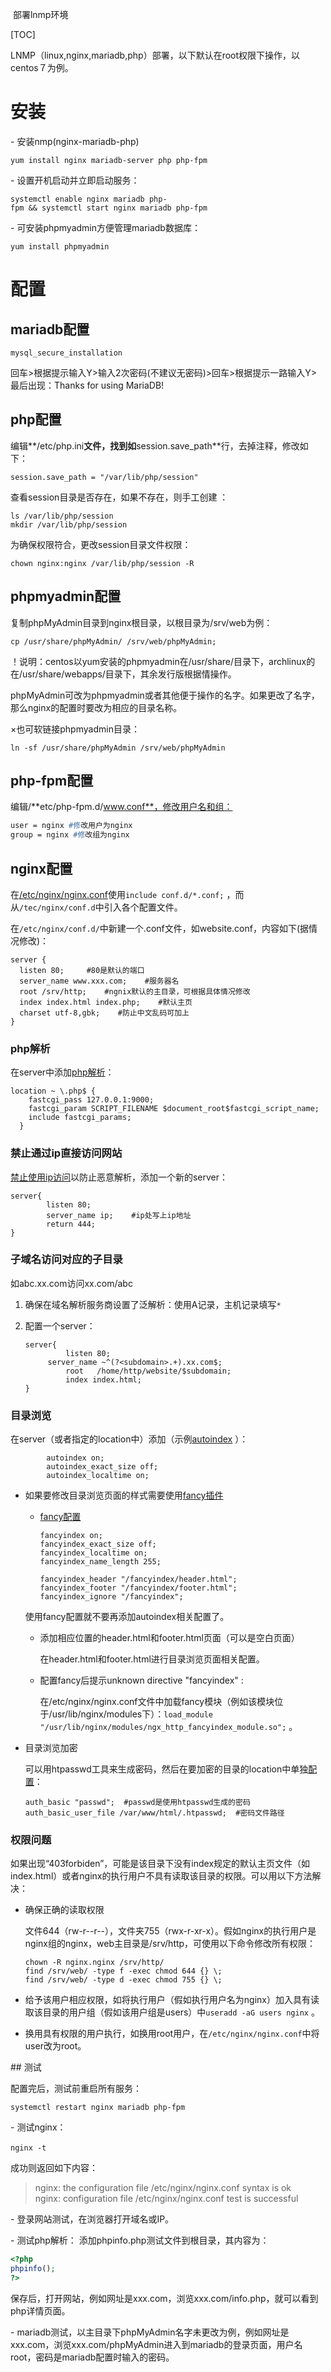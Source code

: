  部署lnmp环境

[TOC]

LNMP（linux,nginx,mariadb,php）部署，以下默认在root权限下操作，以centos７为例。

# 安装

- 安装nmp(nginx-mariadb-php)

`yum install nginx mariadb-server php php-fpm`

- 设置开机启动并立即启动服务：

`systemctl enable nginx mariadb php-fpm && systemctl start nginx mariadb php-fpm`

- 可安装phpmyadmin方便管理mariadb数据库：

`yum install phpmyadmin`

# 配置

## mariadb配置

`mysql_secure_installation`

回车>根据提示输入Y>输入2次密码(不建议无密码)>回车>根据提示一路输入Y>最后出现：Thanks for using MariaDB!

## php配置

编辑**/etc/php.ini**文件，找到如**session.save_path**行，去掉注释，修改如下：

`session.save_path = "/var/lib/php/session"`

查看session目录是否存在，如果不存在，则手工创建 ： 
```shell
ls /var/lib/php/session
mkdir /var/lib/php/session
```
为确保权限符合，更改session目录文件权限：

`chown nginx:nginx /var/lib/php/session -R`

## phpmyadmin配置

复制phpMyAdmin目录到nginx根目录，以根目录为/srv/web为例：

`cp /usr/share/phpMyAdmin/ /srv/web/phpMyAdmin;`

！说明：centos以yum安装的phpmyadmin在/usr/share/目录下，archlinux的在/usr/share/webapps/目录下，其余发行版根据情操作。

phpMyAdmin可改为phpmyadmin或者其他便于操作的名字。如果更改了名字，那么nginx的配置时要改为相应的目录名称。

×也可软链接phpmyadmin目录：

`ln -sf /usr/share/phpMyAdmin /srv/web/phpMyAdmin`

## php-fpm配置

编辑/**etc/php-fpm.d/www.conf**，修改用户名和组：
```p
user = nginx #修改用户为nginx
group = nginx #修改组为nginx
```

## nginx配置

在[/etc/nginx/nginx.conf](nginx/nginx.conf)使用`include conf.d/*.conf;` ，而从`/tec/nginx/conf.d`中引入各个配置文件。

在`/etc/nginx/conf.d/`中新建一个.conf文件，如website.conf，内容如下(据情况修改)：
```nginx
server {
  listen 80;     #80是默认的端口
  server_name www.xxx.com;    #服务器名
  root /srv/http;    #ngnix默认的主目录，可根据具体情况修改
  index index.html index.php;    #默认主页
  charset utf-8,gbk;    #防止中文乱码可加上
}
```

### php解析

在server中添加[php解析](nginx/backend-parse/php)：

```nginx
location ~ \.php$ {
    fastcgi_pass 127.0.0.1:9000;
    fastcgi_param SCRIPT_FILENAME $document_root$fastcgi_script_name;
    include fastcgi_params;
  }
```

### 禁止通过ip直接访问网站

[禁止使用ip访问](nginx/conf.d/donotvisitbyip.conf)以防止恶意解析，添加一个新的server：

```nginx
server{
        listen 80; 
        server_name ip;    #ip处写上ip地址
        return 444;
}
```

### 子域名访问对应的子目录

如abc.xx.com访问xx.com/abc

1. 确保在域名解析服务商设置了泛解析：使用A记录，主机记录填写`*`

2. 配置一个server：

   ```nginx
   server{
     		listen 80;
   		server_name ~^(?<subdomain>.+).xx.com$;
     		root   /home/http/website/$subdomain;
     		index index.html;
   }
   ```

### 目录浏览

在server（或者指定的location中）添加（示例[autoindex](nginx/indexview/autoindex) ）：

```nginx
        autoindex on;
        autoindex_exact_size off;
        autoindex_localtime on;
```

- 如果要修改目录浏览页面的样式需要使用[fancy插件](https://github.com/aperezdc/ngx-fancyindex)

  - [fancy配置](nginx/indexview/fancy)

    ```nginx
    fancyindex on;
    fancyindex_exact_size off;
    fancyindex_localtime on;
    fancyindex_name_length 255;

    fancyindex_header "/fancyindex/header.html";
    fancyindex_footer "/fancyindex/footer.html";
    fancyindex_ignore "/fancyindex";
    ```

  使用fancy配置就不要再添加autoindex相关配置了。

  - 添加相应位置的header.html和footer.html页面（可以是空白页面）

    在header.html和footer.html进行目录浏览页面相关配置。

  - 配置fancy后提示unknown directive "fancyindex" :

    在/etc/nginx/nginx.conf文件中加载fancy模块（例如该模块位于/usr/lib/nginx/modules下）：`load_module "/usr/lib/nginx/modules/ngx_http_fancyindex_module.so";` 。

- 目录浏览加密

  可以用htpasswd工具来生成密码，然后在要加密的目录的location中单独[配置](nginx/indexview/passlock)：

  ```nginx
  auth_basic "passwd";  #passwd是使用htpasswd生成的密码
  auth_basic_user_file /var/www/html/.htpasswd;  #密码文件路径
  ```


### 权限问题

如果出现“403forbiden”，可能是该目录下没有index规定的默认主页文件（如index.html）或者nginx的执行用户不具有读取该目录的权限。可以用以下方法解决：

- 确保正确的读取权限

  文件644（rw-r--r--），文件夹755（rwx-r-xr-x）。假如nginx的执行用户是nginx组的nginx，web主目录是/srv/http，可使用以下命令修改所有权限：

  ```shell
  chown -R nginx.nginx /srv/http/
  find /srv/web/ -type f -exec chmod 644 {} \;
  find /srv/web/ -type d -exec chmod 755 {} \;
  ```


- 给予该用户相应权限，如将执行用户（假如执行用户名为nginx）加入具有读取该目录的用户组（假如该用户组是users）中`useradd -aG users nginx` 。
- 换用具有权限的用户执行，如换用root用户，在`/etc/nginx/nginx.conf`中将user改为root。

## 测试

配置完后，测试前重启所有服务：

`systemctl restart nginx mariadb php-fpm`

- 测试nginx：

`nginx -t`  

成功则返回如下内容：
>nginx: the configuration file /etc/nginx/nginx.conf syntax is ok
>nginx: configuration file /etc/nginx/nginx.conf test is successful

- 登录网站测试，在浏览器打开域名或IP。

- 测试php解析：
  添加phpinfo.php测试文件到根目录，其内容为：

```php
<?php
phpinfo();
?>
```
保存后，打开网站，例如网址是xxx.com，浏览xxx.com/info.php，就可以看到php详情页面。

- mariadb测试，以主目录下phpMyAdmin名字未更改为例，例如网址是xxx.com，浏览xxx.com/phpMyAdmin进入到mariadb的登录页面，用户名root，密码是mariadb配置时输入的密码。

